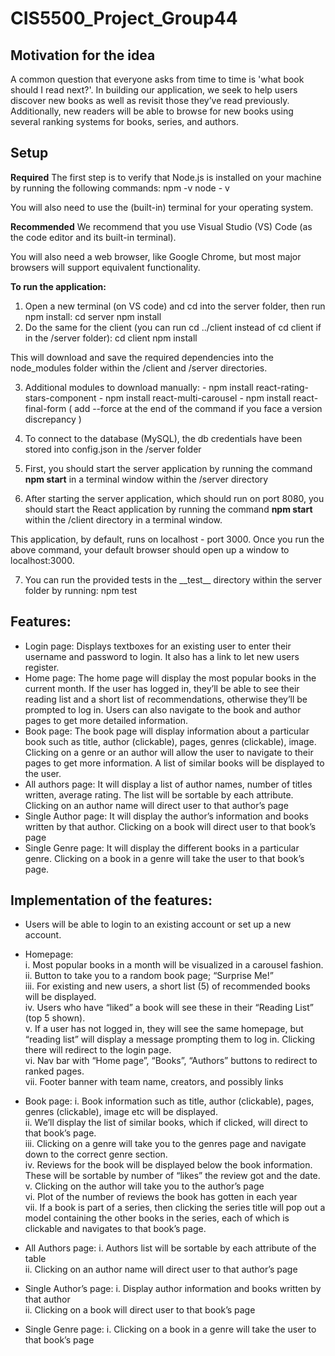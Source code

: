 # CIS5500_Project_Group44

## Motivation for the idea
A common question that everyone asks from time to time is 'what book should I read next?'. In building our application, we seek to help users discover new books as well as revisit those they’ve read previously. Additionally, new readers will be able to browse for new books using several ranking systems for books, series, and authors.

## Setup
**Required**
The first step is to verify that Node.js is installed on your machine by running the following commands:
npm -v
node - v

You will also need to use the (built-in) terminal for your operating system.

**Recommended**
We recommend that you use Visual Studio (VS) Code (as the code editor and its built-in terminal).

You will also need a web browser, like Google Chrome, but most major browsers will support equivalent functionality.

**To run the application:**
1. Open a new terminal (on VS code) and cd into the server folder, then run npm install:
    cd server
    npm install
2. Do the same for the client (you can run cd ../client instead of cd client if in the /server folder):
    cd client
    npm install

This will download and save the required dependencies into the node_modules folder within the
/client and /server directories.

3. Additional modules to download manually: 
       - npm install react-rating-stars-component
       - npm install react-multi-carousel
       - npm install react-final-form
( add --force at the end of the command if you face a version discrepancy )

4. To connect to the database (MySQL), the db credentials have been stored into config.json in the /server folder

5. First, you should start the server application by running the command **npm start** in a terminal window within the /server directory

6. After starting the server application, which should run on port 8080, you should start the React application by running the command **npm start** within the /client directory in a terminal window. 

This application, by default, runs on localhost - port 3000. Once you run the above command, your default browser should open up a window to localhost:3000.

7. You can run the provided tests in the \_\_test\_\_ directory within the server folder by running:
    npm test

## Features:
* Login page: Displays textboxes for an existing user to enter their username and password to login. It also has a link to let new users register.
* Home page: The home page will display the most popular books in the current month. If the user has logged in, they’ll be able to see their reading list and a short list of recommendations, otherwise they’ll be prompted to log in. Users can also navigate to the book and author pages to get more detailed information.
* Book page: The book page will display information about a particular book such as title, author (clickable), pages, genres (clickable), image. Clicking on a genre or an author will allow the user to navigate to their pages to get more information. A list of similar books will be displayed to the user.
* All authors page: It will display a list of author names, number of titles written, average rating. The list will be sortable by each attribute. Clicking on an author name will direct user to that author’s page
* Single Author page: It will display the author’s information and books written by that author. Clicking on a book will direct user to that book’s page
* Single Genre page: It will display the different books in a particular genre. Clicking on a book in a genre will take the user to that book’s page.

## Implementation of the features:
* Users will be able to login to an existing account or set up a new account.
* Homepage:<br>
  i. Most popular books in a month will be visualized in a carousel fashion. <br>
  ii. Button to take you to a random book page; “Surprise Me!”<br>
  iii. For existing and new users, a short list (5) of recommended books will be displayed. <br>
  iv. Users who have “liked” a book will see these in their “Reading List” (top 5 shown). <br>
  v. If a user has not logged in, they will see the same homepage, but “reading list” will display a message prompting them to log in. Clicking there will redirect to the login page. <br>
  vi. Nav bar with “Home page”, “Books”, “Authors” buttons to redirect to ranked pages. <br>
  vii. Footer banner with team name, creators, and possibly links <br>
* Book page:
  i. Book information such as title, author (clickable), pages, genres (clickable), image etc will be displayed. <br>
  ii. We’ll display the list of similar books, which if clicked, will direct to that book’s page. <br>
  iii. Clicking on a genre will take you to the genres page and navigate down to the correct genre section. <br>
  iv. Reviews for the book will be displayed below the book information. These will be sortable by number of “likes” the review got and the date. <br>
  v. Clicking on the author will take you to the author’s page <br>
  vi. Plot of the number of reviews the book has gotten in each year <br>
  vii. If a book is part of a series, then clicking the series title will pop out a model containing the other books in the series, each of which is clickable and navigates to that book’s page. <br>

* All Authors page:
  i. Authors list will be sortable by each attribute of the table <br>
  ii. Clicking on an author name will direct user to that author’s page <br>
* Single Author’s page:
  i. Display author information and books written by that author <br>
  ii. Clicking on a book will direct user to that book’s page <br>
* Single Genre page:
  i. Clicking on a book in a genre will take the user to that book’s page <br>

